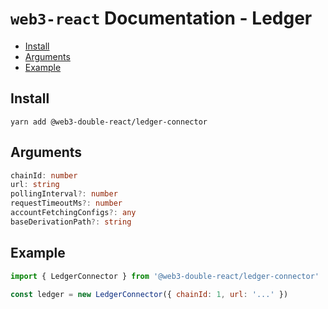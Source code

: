 # `web3-react` Documentation - Ledger

- [Install](#install)
- [Arguments](#arguments)
- [Example](#example)

## Install
`yarn add @web3-double-react/ledger-connector`

## Arguments
```typescript
chainId: number
url: string
pollingInterval?: number
requestTimeoutMs?: number
accountFetchingConfigs?: any
baseDerivationPath?: string
```

## Example
```javascript
import { LedgerConnector } from '@web3-double-react/ledger-connector'

const ledger = new LedgerConnector({ chainId: 1, url: '...' })
```
